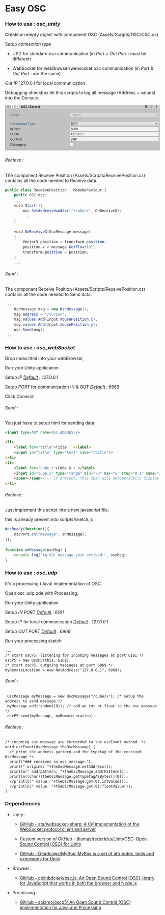 # Easy OSC

### How to use : *osc_unity*

Create an empty object with component OSC (Assets/Scripts/OSC/OSC.cs)

Setup *connection type* 

- UPD for standard osc communication (*In Port* + *Out Port* : must be different)

- WebSocket for webBrowser/websocket osc communication (*In Port* & *Out Port* : are the same)

*Out IP* 127.0.0.1 for local communication

Debugging checkbox let this scripts to log all message (Address + values)  into the Console.



![setup.gif](./doc/setup.gif)

###### Recieve :

The component Receive Position (Assets/Scripts/ReceivePosition.cs) contains all the code needed to Receive data.

```csharp
public class ReceivePosition : MonoBehaviour {
    public OSC osc;
    ...
    void Start(){
        osc.SetAddressHandler("/cube/x", OnReceiveX);
        ...
    }

    void OnReceiveX(OscMessage message)
    {
        Vector3 position = transform.position;
        position.x = message.GetFloat(0);
        transform.position = position;
    }
    ...
```

###### Send :

The component Receive Position (Assets/Scripts/ReceivePosition.cs) contains all the code needed to Send data.

```csharp
...
    OscMessage msg = new OscMessage();
    msg.address = "/cursor";
    msg.values.Add(Input.mousePosition.x);
    msg.values.Add(Input.mousePosition.y);
    osc.Send(msg);
...
```



### How to use : *osc_webSocket*

Drop index.html into your webBrowser, 

Run your Unity application

Setup *IP* *<u>Default</u> : 127.0.0.1*

Setup *PORT* for communication IN & OUT *<u>Default</u> : 6969*

Click *Connect*

###### Send :

You just have to setup html for sending data 

```html
<input type=ANY name=OSC.ADDRESS/>
```

```html
<li>
    <label for="title">Title : </label>
    <input id="title" type="text" name="/title"/>
</li>
<li>
    <label for="cube_x">Cube X : </label>
    <input id="cube_x" type="range" min="-5" max="5" step="0.1" name="/cube/x"/>
    <span></span><!-- if present, this span will automatically display the value of the input -->
</li>
```

###### Recieve :

Just implement this script into a new javascript file.

this is already present into scripts/sketch.js

```javascript
docReady(function(){
    oscPort.on("message", onMessage);    
});

function onMessage(oscMsg) {
	console.log("An OSC message just arrived!", oscMsg);
}
```



### How to use : *osc_udp*

It's a processing (Java) implementation of OSC.

Open osc_udp.pde with Processing,

Run your Unity application

Setup *IN PORT*  *<u>Default</u> : 6161*

Setup *IP* for local communication *<u>Default</u> : 127.0.0.1*

Setup *OUT PORT* *<u>Default</u> : 6969*

Run your processing sketch

```processing
...
/* start oscP5, listening for incoming messages at port 6161 */
oscP5 = new OscP5(this, 6161);
/* start oscP5, outgoing messages at port 6969 */
myRemoteLocation = new NetAddress("127.0.0.1", 6969);
```

###### Send :

```processing
 OscMessage myMessage = new OscMessage("/cube/x"); /* setup the address to send message */
 myMessage.add(random(10)); /* add an int or float to the osc message */
 oscP5.send(myMessage, myRemoteLocation); 
```

###### Recieve :

```processing
/* incoming osc message are forwarded to the oscEvent method. */
void oscEvent(OscMessage theOscMessage) {
  /* print the address pattern and the typetag of the received OscMessage */
  print("### received an osc message.");
  print(" origine: "+theOscMessage.netAddress());
  println(" addrpattern: "+theOscMessage.addrPattern());
  println((char)(theOscMessage.getTypetagAsBytes()[0]));
  //println(" value: "+theOscMessage.get(0).intValue());
  //println(" value: "+theOscMessage.get(0).floatValue());
}
```

### Dependencies

- Unity : 
  
  - [GitHub - sta/websocket-sharp: A C# implementation of the WebSocket protocol client and server](https://github.com/sta/websocket-sharp)
  
  - Custom version of [GitHub - thomasfredericks/UnityOSC: Open Sound Control (OSC) for Unity](https://github.com/thomasfredericks/UnityOSC)
  
  - [GitHub - Deadcows/MyBox: MyBox is a set of attributes, tools and extensions for Unity](https://github.com/Deadcows/MyBox)

- Browser : 
  
  - [GitHub - colinbdclark/osc.js: An Open Sound Control (OSC) library for JavaScript that works in both the browser and Node.js](https://github.com/colinbdclark/osc.js)

- Processing : 
  
  - [GitHub - sojamo/oscp5: An Open Sound Control (OSC) implementation for Java and Processing](https://github.com/sojamo/oscp5)


